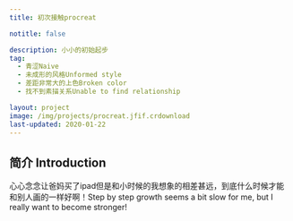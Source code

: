```yaml
---
title: 初次接触procreat 

notitle: false

description: 小小的初始起步
tag:
  - 青涩Naive
  - 未成形的风格Unformed style
  - 差距非常大的上色Broken color
  - 找不到素描关系Unable to find relationship

layout: project
image: /img/projects/procreat.jfif.crdownload
last-updated: 2020-01-22
---
```


## 简介 Introduction

心心念念让爸妈买了ipad但是和小时候的我想象的相差甚远，到底什么时候才能和别人画的一样好啊！Step by step growth seems a bit slow for me, but I really want to become stronger!
